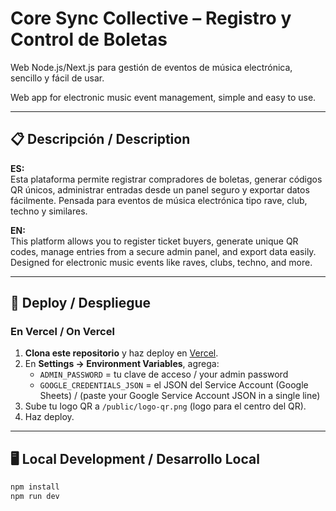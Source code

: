 # Core Sync Collective – Registro y Control de Boletas

Web Node.js/Next.js para gestión de eventos de música electrónica, sencillo y fácil de usar.

Web app for electronic music event management, simple and easy to use.

---

## 📋 Descripción / Description

**ES:**  
Esta plataforma permite registrar compradores de boletas, generar códigos QR únicos, administrar entradas desde un panel seguro y exportar datos fácilmente. Pensada para eventos de música electrónica tipo rave, club, techno y similares.

**EN:**  
This platform allows you to register ticket buyers, generate unique QR codes, manage entries from a secure admin panel, and export data easily. Designed for electronic music events like raves, clubs, techno, and more.

---

## 🚀 Deploy / Despliegue

### En Vercel / On Vercel

1. **Clona este repositorio** y haz deploy en [Vercel](https://vercel.com).
2. En **Settings → Environment Variables**, agrega:
    - `ADMIN_PASSWORD` = tu clave de acceso / your admin password
    - `GOOGLE_CREDENTIALS_JSON` = el JSON del Service Account (Google Sheets) / (paste your Google Service Account JSON in a single line)
3. Sube tu logo QR a `/public/logo-qr.png` (logo para el centro del QR).
4. Haz deploy.

---

## 🖥️ Local Development / Desarrollo Local

```bash
npm install
npm run dev
